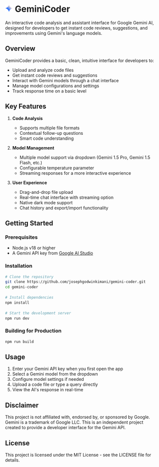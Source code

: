 # <img src="public/images/gemini-color.png" alt="Gemini" height=5% width=5%> GeminiCoder 

An interactive code analysis and assistant interface for Google Gemini AI, designed for developers to get instant code reviews, suggestions, and improvements using Gemini's language models.

## Overview

GeminiCoder provides a basic, clean, intuitive interface for developers to:

- Upload and analyze code files
- Get instant code reviews and suggestions
- Interact with Gemini models through a chat interface
- Manage model configurations and settings
- Track response time on a basic level

## Key Features

1. **Code Analysis**

   - Supports multiple file formats 
   - Contextual follow-up questions
   - Smart code understanding

2. **Model Management**

   - Multiple model support via dropdown (Gemini 1.5 Pro, Gemini 1.5 Flash, etc.)
   - Configurable temperature parameter
   - Streaming responses for a more interactive experience

3. **User Experience**

   - Drag-and-drop file upload
   - Real-time chat interface with streaming option
   - Native dark mode support
   - Chat history and export/import functionality

## Getting Started

### Prerequisites

- Node.js v18 or higher
- A Gemini API key from [Google AI Studio](https://aistudio.google.com/apikey)

### Installation

```bash
# Clone the repository
git clone https://github.com/josephgodwinkimani/gemini-coder.git
cd gemini-coder

# Install dependencies
npm install

# Start the development server
npm run dev
```

### Building for Production

```bash
npm run build
```

## Usage

1. Enter your Gemini API key when you first open the app
2. Select a Gemini model from the dropdown
3. Configure model settings if needed
4. Upload a code file or type a query directly
5. View the AI's response in real-time

## Disclaimer

This project is not affiliated with, endorsed by, or sponsored by Google. Gemini is a trademark of Google LLC. This is an independent project created to provide a developer interface for the Gemini API.

## License

This project is licensed under the MIT License - see the LICENSE file for details.